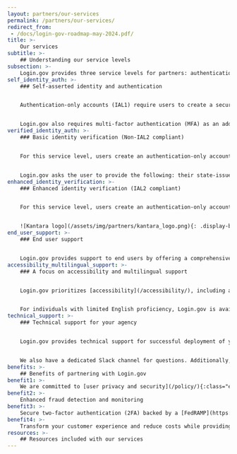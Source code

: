 ```yaml
---
layout: partners/our-services
permalink: /partners/our-services/
redirect_from:
 - /docs/login-gov-roadmap-may-2024.pdf/
title: >-
    Our services
subtitle: >-
    ## Understanding our service levels
subsection: >-
    Login.gov provides three service levels for partners: authentication, basic identity verification, and enhanced identity verification. Login.gov leverages the [NIST Digital Identity Guidelines](https://pages.nist.gov/800-63-3/){:class="usa-link--external"} for Identity Assurance Level (IAL) and Authenticator Assurance Level (AAL). Login.gov allows you to configure your service depending on the needs of your application.
self_identity_auth: >-
    ### Self-asserted identity and authentication


    Authentication-only accounts (IAL1) require users to create a secure account using an email address and a password.


    Login.gov also requires multi-factor authentication (MFA) as an additional security measure such as face or touch unlock, PIV/CAC card, physical security key, authentication application, text or voice message, or backup codes. You can configure Login.gov MFA settings for your application to correspond with either NIST’s AAL1 or AAL2 level, depending on your preferences.
verified_identity_auth: >-
    ### Basic identity verification (Non-IAL2 compliant)


    For this service level, users create an authentication-only account (email, password, and MFA) and then go a step further to prove their identity.


    Login.gov asks the user to provide the following: their state-issued identification card (ID), Social Security number (SSN), current address, and optionally a phone number. Users have the option to provide their state-issued ID card electronically or in person at a participating U.S. Postal Service location. Login.gov’s basic identity verification service does not meet the IAL2 standard. Agencies that need an IAL2-compliant solution should choose Login.gov’s enhanced identity verification service.
enhanced_identity_verification: >-
    ### Enhanced identity verification (IAL2 compliant)


    For this service level, users create an authentication-only account, and then go further by supplying identity documentation and a selfie. Login.gov uses proven facial matching technology that compares the selfie exclusively with the user’s photo ID—and does not use the image for any other purpose. Users also have the option to choose in-person identity verification at a participating U.S. Postal Service location. The enhanced identity verification service has been certified as compliant at the [NIST IAL2 level](https://pages.nist.gov/800-63-3/){:class="usa-link--external"} by an independent, third-party assessor [Kantara Initiative](https://kantarainitiative.org/trust-status-list/){:class="usa-link--external"}.


    ![Kantara logo](/assets/img/partners/kantara_logo.png){: .display-block .margin-x-auto}
end_user_support: >-
    ### End user support


    Login.gov provides support to end users by offering a comprehensive [online help center](/help/){:class="usa-link--external"} with articles and FAQs addressing common issues - available in English, Spanish, French, and Simplified Chinese. We also operate a help desk 24 hours a day, seven days a week with agents that answer inquiries from our [contact form](/contact/){:class="usa-link--external"} and telephone calls for more complex issues, including in multiple languages via interpreters. Our team will also work together with your agency help desk to assist in providing help content for your end users. 
accessibility_multilingual_support: >-
    ### A focus on accessibility and multilingual support


    Login.gov prioritizes [accessibility](/accessibility/), including an emphasis on Section 508 compliance, to support users with disabilities. Our application is designed to be compatible with screen readers, keyboard navigation, and other assistive technologies that make it easier for individuals with visual, motor, or cognitive impairments to access services.


    For individuals with limited English proficiency, Login.gov is available in Spanish, French, and Simplified Chinese. Our team works with human translators to ensure each translated version of Login.gov is precise and culturally-relevant.
technical_support: >-
    ### Technical support for your agency


    Login.gov provides technical support for successful deployment of your integration. Our integration engineers can answer technical questions about our product, provide guidance on best practices for implementation, and facilitate the launch of your integration to production in weeks, not months.


    We also have a dedicated Slack channel for questions. Additionally, we provide all partners with our step-by-step developer documents, which can be found at [developers.login.gov](https://developers.login.gov/){:class="usa-link--external"}.
benefits: >-
    ## Benefits of partnering with Login.gov
benefit1: >-
    We are committed to [user privacy and security](/policy/){:class="external-link"}
benefit2: >-
    Enhanced fraud detection and monitoring
benefit3: >-
    Secure two-factor authentication (2FA) backed by a [FedRAMP](https://www.fedramp.gov/){:class="external-link"} Moderate ATO
benefit4: >-
    Transform your customer experience and reduce costs while providing a modern, frictionless, and compliant foundation to build digital government services
resources: >-
    ## Resources included with our services
---
```

